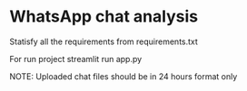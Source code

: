 # WhatsApp chat analysis



Statisfy all the requirements from requirements.txt

For run project
streamlit run app.py

NOTE: Uploaded chat files should be in 24 hours format only
